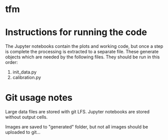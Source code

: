 # tfm

# Instructions for running the code
The Jupyter notebooks contain the plots and working code, but once a step is complete the
processing is extracted to a separate file. These generate objects which are needed by
the following files. They should be run in this order:
1. init_data.py
2. calibration.py


# Git usage notes
Large data files are stored with git LFS.
Jupyter notebooks are stored without output cells.

Images are saved to "generated" folder, but not all images should be uploaded to git...
